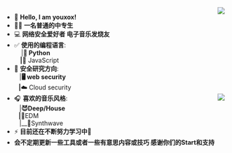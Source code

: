 <img align="right" src="https://github-readme-stats.vercel.app/api?username=youxox&show_icons=true&theme=radical&hide_title=true" />

- 👋 **Hello, I am youxox!**
- 🧑‍🎓 **一名普通的中专生**
- 💻 **网络安全爱好者 电子音乐发烧友**
- ✅ **使用的编程语言**:</br> &nbsp;&nbsp;&nbsp; |__🐍 Python</br>  &nbsp;&nbsp;&nbsp; |__📒 JavaScript
- 🧾 **安全研究方向**: </br> &nbsp;&nbsp;&nbsp;|__🖥️ web security</br> &nbsp;&nbsp;&nbsp;|__☁️ Cloud security
- 🎧 **喜欢的音乐风格**: <img align="right" src="https://github-readme-stats.vercel.app/api/top-langs/?username=youxox&theme=radical" /></br> &nbsp;&nbsp;&nbsp;|__😈Deep/House</br> &nbsp;&nbsp;&nbsp;|__👾EDM</br> &nbsp;&nbsp;&nbsp;|__👻Synthwave</br>
- ⚡ **目前还在不断努力学习中**💪
- **会不定期更新一些工具或者一些有意思内容或技巧 感谢你们的Start和支持**</br>

<!---
youxox/youxox is a ✨ special ✨ repository because its `README.md` (this file) appears on your GitHub profile.
You can click the Preview link to take a look at your changes.
--->

